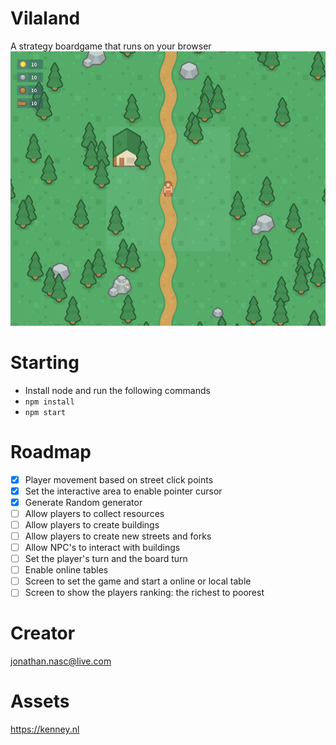 # Vilaland
A strategy boardgame that runs on your browser
![alt sample](assets/sample.png "Sample")

# Starting
- Install node and run the following commands
- `npm install`
- `npm start`

# Roadmap
- [X] Player movement based on street click points
- [X] Set the interactive area to enable pointer cursor
- [X] Generate Random generator
- [ ] Allow players to collect resources
- [ ] Allow players to create buildings
- [ ] Allow players to create new streets and forks
- [ ] Allow NPC's to interact with buildings
- [ ] Set the player's turn and the board turn
- [ ] Enable online tables
- [ ] Screen to set the game and start a online or local table
- [ ] Screen to show the players ranking: the richest to poorest

# Creator
jonathan.nasc@live.com

# Assets
https://kenney.nl
